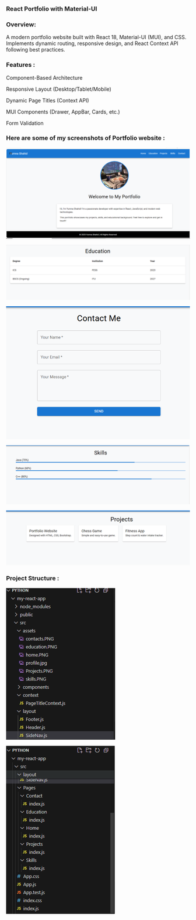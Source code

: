 ### React Portfolio with Material-UI

### Overview:

A modern portfolio website built with React 18, Material-UI (MUI), and CSS. Implements dynamic routing, responsive design, and React Context API following best practices.

### Features :

Component-Based Architecture

Responsive Layout (Desktop/Tablet/Mobile)

Dynamic Page Titles (Context API)

MUI Components (Drawer, AppBar, Cards, etc.)

Form Validation 


### Here are some of my screenshots of Portfolio website :

![name](assets/home.PNG)

![name](assets/education.PNG)

![name](assets/contacts.PNG)

![name](assets/skills.PNG)

![name](assets/Projects.PNG)


 ### Project Structure :
 ![name](assets/Project_st1.PNG)

 ![name](assets/Project_st2.PNG)


